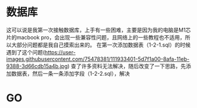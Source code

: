 # 数据库
这可以说是我第一次接触数据库，上手有一些困难，主要是因为我的电脑是M1芯片的macbook pro，会出现一些兼容性问题，且网络上的一些教程也不适用，所以大部分问题都是我自己摸索出来的。
在第一次添加数据表（1-2-1.sql）的时候遇到了这个问题(https://user-images.githubusercontent.com/75478381/111933401-5d7f1a00-8afa-11eb-9388-3d66cdb15a4b.jpg)
查了许多资料无法解决，随后改变了一下思路，先添加数据表，然后一条一条添加字段（1-2-2.sql），解决
# GO
